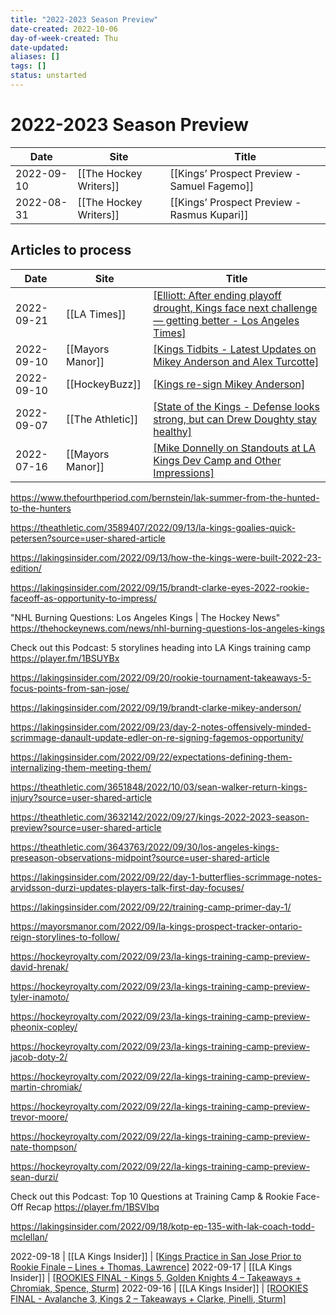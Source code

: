 ```yaml
---
title: "2022-2023 Season Preview"
date-created: 2022-10-06
day-of-week-created: Thu
date-updated: 
aliases: []
tags: []
status: unstarted
---
```


# 2022-2023 Season Preview

Date | Site | Title
---|---|---
2022-09-10 | [[The Hockey Writers]] | [[Kings’ Prospect Preview - Samuel Fagemo]]
2022-08-31 | [[The Hockey Writers]] | [[Kings’ Prospect Preview - Rasmus Kupari]]


## Articles to process
Date | Site | Title
---|---|---
2022-09-21 | [[LA Times]] | [[Elliott: After ending playoff drought, Kings face next challenge — getting better - Los Angeles Times]](https://www.latimes.com/sports/hockey/story/2022-09-21/column-kings-training-camp-todd-mcllellan-heightened-expectations)
2022-09-10 | [[Mayors Manor]] | [[Kings Tidbits - Latest Updates on Mikey Anderson and Alex Turcotte]](https://mayorsmanor.com/2022/09/kings-tidbits-latest-updates-on-mikey-anderson-and-alex-turcotte/)
2022-09-10 | [[HockeyBuzz]] | [[Kings re-sign Mikey Anderson]](https://hockeybuzz.com/blog/Ben-Shelley/Kings-re-sign-Mikey-Anderson/281/118655)
2022-09-07 | [[The Athletic]] | [[State of the Kings -  Defense looks strong, but can Drew Doughty stay healthy]](https://theathletic.com/3571831/2022/09/07/kings-defense-doughty-inujuries)
2022-07-16 | [[Mayors Manor]] | [[Mike Donnelly on Standouts at LA Kings Dev Camp and Other Impressions]](https://mayorsmanor.com/2022/07/mike-donnelly-on-standouts-at-kings-development-camp-and-overall-impressions/)


https://www.thefourthperiod.com/bernstein/lak-summer-from-the-hunted-to-the-hunters


https://theathletic.com/3589407/2022/09/13/la-kings-goalies-quick-petersen?source=user-shared-article

https://lakingsinsider.com/2022/09/13/how-the-kings-were-built-2022-23-edition/

https://lakingsinsider.com/2022/09/15/brandt-clarke-eyes-2022-rookie-faceoff-as-opportunity-to-impress/

"NHL Burning Questions: Los Angeles Kings | The Hockey News" https://thehockeynews.com/news/nhl-burning-questions-los-angeles-kings

Check out this Podcast: 5 storylines heading into LA Kings training camp https://player.fm/1BSUYBx


https://lakingsinsider.com/2022/09/20/rookie-tournament-takeaways-5-focus-points-from-san-jose/


https://lakingsinsider.com/2022/09/19/brandt-clarke-mikey-anderson/

https://lakingsinsider.com/2022/09/23/day-2-notes-offensively-minded-scrimmage-danault-update-edler-on-re-signing-fagemos-opportunity/

https://lakingsinsider.com/2022/09/22/expectations-defining-them-internalizing-them-meeting-them/

https://theathletic.com/3651848/2022/10/03/sean-walker-return-kings-injury?source=user-shared-article

https://theathletic.com/3632142/2022/09/27/kings-2022-2023-season-preview?source=user-shared-article


https://theathletic.com/3643763/2022/09/30/los-angeles-kings-preseason-observations-midpoint?source=user-shared-article

https://lakingsinsider.com/2022/09/22/day-1-butterflies-scrimmage-notes-arvidsson-durzi-updates-players-talk-first-day-focuses/

https://lakingsinsider.com/2022/09/22/training-camp-primer-day-1/

https://mayorsmanor.com/2022/09/la-kings-prospect-tracker-ontario-reign-storylines-to-follow/

https://hockeyroyalty.com/2022/09/23/la-kings-training-camp-preview-david-hrenak/

https://hockeyroyalty.com/2022/09/23/la-kings-training-camp-preview-tyler-inamoto/

https://hockeyroyalty.com/2022/09/23/la-kings-training-camp-preview-pheonix-copley/

https://hockeyroyalty.com/2022/09/23/la-kings-training-camp-preview-jacob-doty-2/

https://hockeyroyalty.com/2022/09/22/la-kings-training-camp-preview-martin-chromiak/

https://hockeyroyalty.com/2022/09/22/la-kings-training-camp-preview-trevor-moore/

https://hockeyroyalty.com/2022/09/22/la-kings-training-camp-preview-nate-thompson/

https://hockeyroyalty.com/2022/09/22/la-kings-training-camp-preview-sean-durzi/

Check out this Podcast: Top 10 Questions at Training Camp & Rookie Face-Off Recap https://player.fm/1BSVlbq

https://lakingsinsider.com/2022/09/18/kotp-ep-135-with-lak-coach-todd-mclellan/


2022-09-18 | [[LA Kings Insider]] | [[Kings Practice in San Jose Prior to Rookie Finale – Lines + Thomas, Lawrence]](https://lakingsinsider.com/2022/09/18/kings-practice-in-san-jose-prior-to-rookie-finale-lines-thomas-lawrence/)
2022-09-17 | [[LA Kings Insider]] | [[ROOKIES FINAL - Kings 5, Golden Knights 4 – Takeaways + Chromiak, Spence, Sturm]](https://lakingsinsider.com/2022/09/17/rookies-final-kings-5-golden-knights-4-takeaways-chromiak-spence-sturm/)
2022-09-16 | [[LA Kings Insider]] | [[ROOKIES FINAL - Avalanche 3, Kings 2 – Takeaways + Clarke, Pinelli, Sturm]](https://lakingsinsider.com/2022/09/16/rookies-final-avalanche-3-kings-2-takeaways-clarke-pinelli-sturm/)

